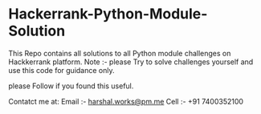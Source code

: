 # Hackerrank-Python-Module-Solution

This  Repo contains all solutions to all Python module challenges on Hackkerrank platform.
Note :- please Try to solve challenges yourself and use this code for guidance only.

please Follow if you found this useful.

Contatct me at:
Email :- harshal.works@pm.me
Cell :- +91 7400352100
